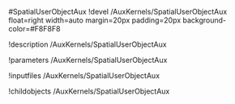 <!-- MOOSE Object Documentation Stub: Remove this when content is added. -->
#SpatialUserObjectAux
!devel /AuxKernels/SpatialUserObjectAux float=right width=auto margin=20px padding=20px background-color=#F8F8F8

!description /AuxKernels/SpatialUserObjectAux

!parameters /AuxKernels/SpatialUserObjectAux

!inputfiles /AuxKernels/SpatialUserObjectAux

!childobjects /AuxKernels/SpatialUserObjectAux
